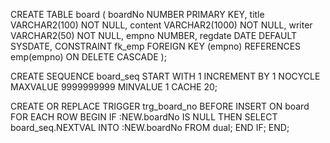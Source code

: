 CREATE TABLE board ( boardNo NUMBER PRIMARY KEY, title VARCHAR2(100) NOT NULL, content VARCHAR2(1000) NOT NULL, writer VARCHAR2(50) NOT NULL, empno NUMBER, regdate DATE DEFAULT SYSDATE, CONSTRAINT fk_emp FOREIGN KEY (empno) REFERENCES emp(empno) ON DELETE CASCADE );

CREATE SEQUENCE board_seq START WITH 1 INCREMENT BY 1 NOCYCLE MAXVALUE 9999999999 MINVALUE 1 CACHE 20;

CREATE OR REPLACE TRIGGER trg_board_no BEFORE INSERT ON board FOR EACH ROW BEGIN IF :NEW.boardNo IS NULL THEN SELECT board_seq.NEXTVAL INTO :NEW.boardNo FROM dual; END IF; END;
